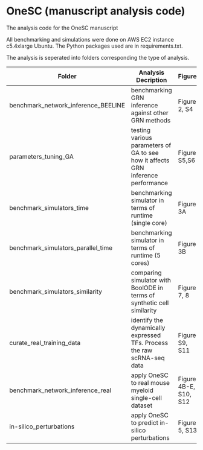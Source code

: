 # OneSC (manuscript analysis code)
The analysis code for the OneSC manuscript

All benchmarking and simulations were done on AWS EC2 instance c5.4xlarge Ubuntu. The Python packages used are in requirements.txt. 

The analysis is seperated into folders corresponding the type of analysis. 

|Folder | Analysis Decription| Figures|
| --------- | --------------- | --------------- |
|benchmark_network_inference_BEELINE| benchmarking GRN inference against other GRN methods | Figure 2, S4|
|parameters_tuning_GA| testing various parameters of GA to see how it affects GRN inference performance| Figure S5,S6|
|benchmark_simulators_time| benchmarking simulator in terms of runtime (single core)| Figure 3A|
|benchmark_simulators_parallel_time| benchmarking simulator in terms of runtime (5 cores) | Figure 3B|
|benchmark_simulators_similarity| comparing simulator with BoolODE in terms of synthetic cell similarity| Figure 7, 8| 
|curate_real_training_data| identify the dynamically expressed TFs. Process the raw scRNA-seq data|Figure S9, S11|
|benchmark_network_inference_real| apply OneSC to real mouse myeloid single-cell dataset| Figure 4B-E, S10, S12|
|in-silico_perturbations| apply OneSC to predict in-silico perturbations| Figure 5, S13|



